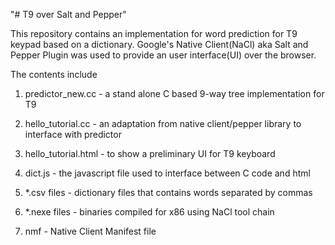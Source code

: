 "# T9 over Salt and Pepper"
 
This repository contains an implementation for word prediction for T9 keypad based on a dictionary. 
Google's Native Client(NaCl) aka Salt and Pepper Plugin was used to provide an user interface(UI) over the browser.


The contents include

1. predictor_new.cc - a stand alone C based 9-way tree implementation for T9

2. hello_tutorial.cc - an adaptation from native client/pepper library to interface with predictor

3. hello_tutorial.html - to show a preliminary UI for T9 keyboard

4. dict.js - the javascript file used to interface between C code and html

5. *.csv files - dictionary files that contains words separated by commas

6. *.nexe files - binaries compiled for x86 using NaCl tool chain

7. nmf - Native Client Manifest file
